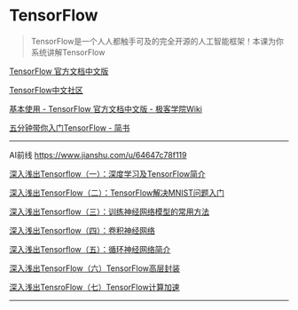 TensorFlow
===

> TensorFlow是一个人人都触手可及的完全开源的人工智能框架！本课为你系统讲解TensorFlow

[TensorFlow 官方文档中文版](http://wiki.jikexueyuan.com/project/tensorflow-zh/)  

[TensorFlow中文社区](http://www.tensorfly.cn/)  

[基本使用 - TensorFlow 官方文档中文版 - 极客学院Wiki](http://wiki.jikexueyuan.com/project/tensorflow-zh/get_started/basic_usage.html)  

[五分钟带你入门TensorFlow - 简书](https://www.jianshu.com/p/2ea7a0632239)  

------


AI前线 https://www.jianshu.com/u/64647c78f119

[深入浅出Tensorflow（一）：深度学习及TensorFlow简介](https://www.jianshu.com/p/5905da318b48)  

[深入浅出TensorFlow（二）：TensorFlow解决MNIST问题入门](https://www.jianshu.com/p/c479856fbc0b)  

[深入浅出Tensorflow（三）：训练神经网络模型的常用方法](https://www.jianshu.com/p/76b912f35211)  

[深入浅出Tensorflow（四）：卷积神经网络](https://www.jianshu.com/p/1b55850c1d62)  

[深入浅出Tensorflow（五）：循环神经网络简介](https://www.jianshu.com/p/811b812ef865)  

[深入浅出TensorFlow（六）TensorFlow高层封装](https://www.jianshu.com/p/6f35d013c140)  

[深入浅出TensroFlow（七）TensorFlow计算加速](https://www.jianshu.com/p/567964ec6d1c)  

----

[]()  

[]()  

[]()  









